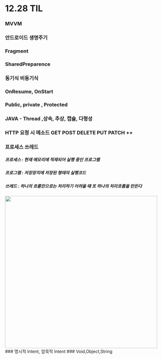 # 12.28 TIL
### MVVM
### 안드로이드 생명주기
### Fragment
### SharedPreparence
### 동기식 비동기식
### OnResume, OnStart
### Public, private , Protected
### JAVA - Thread ,상속, 추상, 캡슐, 다형성
### HTTP 요청 시 메소드 GET POST DELETE PUT PATCH ++
### 프로세스 쓰레드 
##### 프로세스 : 현재 메모리에 적재되어 실행 중인 프로그램
##### 프로그램 : 저장장치에 저장된 형태의 실행코드
##### 쓰레드 : 하나의 흐름만으로는 처리하기 어려울 때 또 하나의 처리흐름을 만든다
<img src="https://www.ghibli.jp/gallery/mimi031.jpg" width="500" height="500">
### 명시적 Intent, 암묵적 Intent
### Void,Object,String
